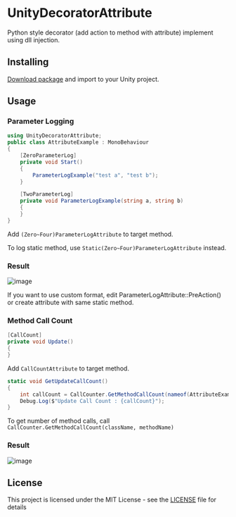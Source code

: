 # UnityDecoratorAttribute

Python style decorator (add action to method with attribute) implement using dll injection.

## Installing

[Download package](https://github.com/kdw9502/UnityDecoratorAttribute/releases/download/2.0.0/UnityDecoratorAttribute.unitypackage) and import to your Unity project.

## Usage

### Parameter Logging

```c#
using UnityDecoratorAttribute;
public class AttributeExample : MonoBehaviour
{
    [ZeroParameterLog]
    private void Start()
    {
        ParameterLogExample("test a", "test b");
    }

    [TwoParameterLog]
    private void ParameterLogExample(string a, string b)
    {
    }
}
```
Add `(Zero~Four)ParameterLogAttribute` to target method. 

To log static method, use `Static(Zero~Four)ParameterLogAttribute` instead.

### Result

![image](https://user-images.githubusercontent.com/21076531/184547089-a75fba5b-e9e7-4131-af9f-54dbcbd0fe51.png)

If you want to use custom format, edit ParameterLogAttribute::PreAction() or create attribute with same static method.

### Method Call Count

```c#
[CallCount]
private void Update()
{
}
```
Add `CallCountAttribute` to target method.

```c#
static void GetUpdateCallCount()
{
    int callCount = CallCounter.GetMethodCallCount(nameof(AttributeExample), nameof(Update));
    Debug.Log($"Update Call Count : {callCount}");
}
```
To get number of method calls, call `CallCounter.GetMethodCallCount(className, methodName)`

### Result

![image](https://user-images.githubusercontent.com/21076531/184547638-25deef6e-2d46-461b-98a7-139ec116c122.png)


## License

This project is licensed under the MIT License - see the [LICENSE](LICENSE) file for details
